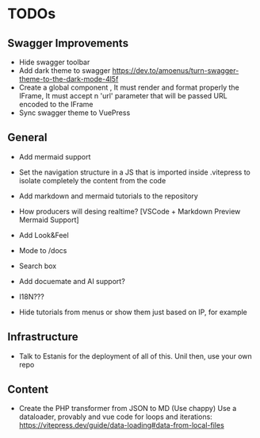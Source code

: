 # TODOs



## Swagger Improvements
- Hide swagger toolbar
- Add dark theme to swagger https://dev.to/amoenus/turn-swagger-theme-to-the-dark-mode-4l5f
- Create a global component <OpenAPI url="" />, It must render and format properly the IFrame, It must accept n 'url' parameter that will be passed URL encoded to the IFrame
- Sync swagger theme to VuePress

## General
- Add mermaid support
- Set the navigation structure in a JS that is imported inside .vitepress to isolate completely the content from the code
- Add markdown and mermaid tutorials to the repository
- How producers will desing realtime? [VSCode + Markdown Preview Mermaid Support]
- Add Look&Feel
- Mode to /docs
- Search box
- Add docuemate and AI support?
- I18N???

- Hide tutorials from menus or show them just based on IP, for example

## Infrastructure
- Talk to Estanis for the deployment of all of this. Unil then, use your own repo

## Content
- Create the PHP transformer from JSON to MD (Use chappy) Use a dataloader, provably and vue code for loops and iterations: https://vitepress.dev/guide/data-loading#data-from-local-files
